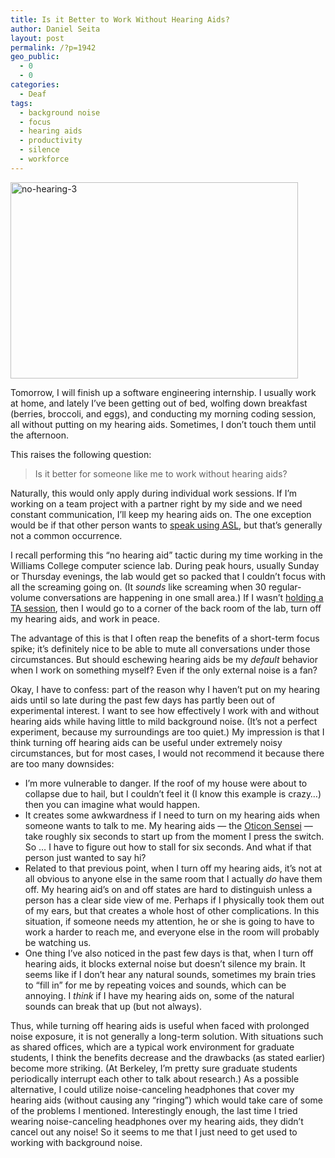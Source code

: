 ```yaml
---
title: Is it Better to Work Without Hearing Aids?
author: Daniel Seita
layout: post
permalink: /?p=1942
geo_public:
  - 0
  - 0
categories:
  - Deaf
tags:
  - background noise
  - focus
  - hearing aids
  - productivity
  - silence
  - workforce
---
```

<img class="aligncenter size-large wp-image-1943" src="http://www.seitad.com/wp-content/uploads/2014/08/no-hearing-3.jpg?w=460" alt="no-hearing-3" width="460" height="314" />

Tomorrow, I will finish up a software engineering internship. I usually work at home, and lately I&#8217;ve been getting out of bed, wolfing down breakfast (berries, broccoli, and eggs), and conducting my morning coding session, all without putting on my hearing aids. Sometimes, I don&#8217;t touch them until the afternoon.

This raises the following question:

> Is it better for someone like me to work without hearing aids?

Naturally, this would only apply during individual work sessions. If I&#8217;m working on a team project with a partner right by my side and we need constant communication, I&#8217;ll keep my hearing aids on. The one exception would be if that other person wants to [speak using ASL][1], but that&#8217;s generally not a common occurrence.

I recall performing this &#8220;no hearing aid&#8221; tactic during my time working in the Williams College computer science lab. During peak hours, usually Sunday or Thursday evenings, the lab would get so packed that I couldn&#8217;t focus with all the screaming going on. (It *sounds* like screaming when 30 regular-volume conversations are happening in one small area.) If I wasn&#8217;t [holding a TA session][2], then I would go to a corner of the back room of the lab, turn off my hearing aids, and work in peace.

The advantage of this is that I often reap the benefits of a short-term focus spike; it&#8217;s definitely nice to be able to mute all conversations under those circumstances. But should eschewing hearing aids be my *default* behavior when I work on something myself? Even if the only external noise is a fan?

Okay, I have to confess: part of the reason why I haven&#8217;t put on my hearing aids until so late during the past few days has partly been out of experimental interest. I want to see how effectively I work with and without hearing aids while having little to mild background noise. (It&#8217;s not a perfect experiment, because my surroundings are too quiet.) My impression is that I think turning off hearing aids can be useful under extremely noisy circumstances, but for most cases, I would not recommend it because there are too many downsides:

  * I&#8217;m more vulnerable to danger. If the roof of my house were about to collapse due to hail, but I couldn&#8217;t feel it (I know this example is crazy&#8230;) then you can imagine what would happen.
  * It creates some awkwardness if I need to turn on my hearing aids when someone wants to talk to me. My hearing aids &#8212; the [Oticon Sensei][3] &#8212; take roughly six seconds to start up from the moment I press the switch. So &#8230; I have to figure out how to stall for six seconds. And what if that person just wanted to say hi?
  * Related to that previous point, when I turn off my hearing aids, it&#8217;s not at all obvious to anyone else in the same room that I actually *do* have them off. My hearing aid&#8217;s on and off states are hard to distinguish unless a person has a clear side view of me. Perhaps if I physically took them out of my ears, but that creates a whole host of other complications. In this situation, if someone needs my attention, he or she is going to have to work a harder to reach me, and everyone else in the room will probably be watching us.
  * One thing I&#8217;ve also noticed in the past few days is that, when I turn off hearing aids, it blocks external noise but doesn&#8217;t silence my brain. It seems like if I don&#8217;t hear any natural sounds, sometimes my brain tries to &#8220;fill in&#8221; for me by repeating voices and sounds, which can be annoying. I *think* if I have my hearing aids on, some of the natural sounds can break that up (but not always).

Thus, while turning off hearing aids is useful when faced with prolonged noise exposure, it is not generally a long-term solution. With situations such as shared offices, which are a typical work environment for graduate students, I think the benefits decrease and the drawbacks (as stated earlier) become more striking. (At Berkeley, I&#8217;m pretty sure graduate students periodically interrupt each other to talk about research.) As a possible alternative, I could utilize noise-canceling headphones that cover my hearing aids (without causing any &#8220;ringing&#8221;) which would take care of some of the problems I mentioned. Interestingly enough, the last time I tried wearing noise-canceling headphones over my hearing aids, they didn&#8217;t cancel out any noise! So it seems to me that I just need to get used to working with background noise.

 [1]: http://seitad.wordpress.com/2014/05/31/speak-vs-use-asl/
 [2]: http://seitad.wordpress.com/2013/04/26/whats-it-like-being-an-undergraduate-teaching-assistant/
 [3]: http://www.oticon.com/products/hearing-aids/children/sensei/about-sensei.aspx